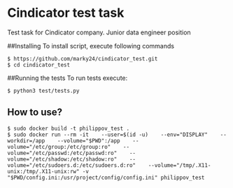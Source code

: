 # Cindicator test task 
Test task for Cindicator company. Junior data engineer position

##Installing
To install script, execute following commands
```
$ https://github.com/marky24/cindicator_test.git  
$ cd cindicator_test
```
##Running the tests
To run tests execute:
```
$ python3 test/tests.py
```
## How to use?
```
$ sudo docker build -t philippov_test .  
$ sudo docker run --rm -it    --user=$(id -u)    --env="DISPLAY"    --workdir=/app    --volume="$PWD":/app    --volume="/etc/group:/etc/group:ro"    --volume="/etc/passwd:/etc/passwd:ro"    --volume="/etc/shadow:/etc/shadow:ro"    --volume="/etc/sudoers.d:/etc/sudoers.d:ro"    --volume="/tmp/.X11-unix:/tmp/.X11-unix:rw" -v "$PWD/config.ini:/usr/project/config/config.ini" philippov_test  
```
